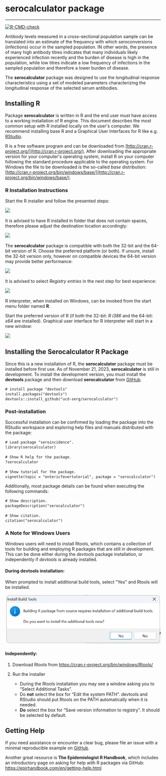 serocalculator package
=====================

------------------------------------------------------------------------

<!-- badges: start -->
[![R-CMD-check](https://github.com/UCD-SERG/serocalculator/workflows/R-CMD-check/badge.svg)](https://github.com/UCD-SERG/serocalculator/actions)
<!-- badges: end -->


Antibody levels measured in a cross–sectional population sample can be translated into an estimate of the frequency with which seroconversions (infections) occur in the sampled population. IN other words, the presence of many high antibody titres indicates that many individuals likely experienced infection recently and the burden of disease is high in the population, while low titres indicate a low frequency of infections in the sampled population and therefore a lower burden of disease.

The **serocalculator** package was designed to use the longitudinal response characteristics using a set of modeled parameters characterizing the longitudinal response of the selected serum antibodies. 

## Installing R

Package **serocalculator** is written in R and the end user must have access to a working installation of R engine. This document describes the most common setup with R installed 
locally on the user's computer. We recommend installing base R and a Graphical User Interfaces for R like e.g. 
[RStudio](http://www.rstudio.com/products/RStudio/).

R is a free software program and can be downloaded from [http://cran.r-project.org/](http://cran.r-project.org/).
After downloading the appropriate version for your computer's operating system, install R on your computer following the standard procedure applicable to the operating system. For Windows the file to be downloaded is the so-called *base* distribution: [http://cran.r-project.org/bin/windows/base/](http://cran.r-project.org/bin/windows/base/).

### R Installation Instructions

Start the R installer and follow the presented steps:

![][setup1]

[setup1]: vignettes/fig/setup1.png

It is advised to have R installed in folder that does not contain spaces, therefore please adjust 
the destination location accordingly:

![][setup2]

[setup2]: vignettes/fig/setup2.png

The **serocalculator** package is compatible with both the 32-bit and the 64-bit version of R. 
Choose the preferred platform (or both). If unsure, install the 32-bit version only, however
on compatible devices the 64-bit version may provide better performance:

![][setup3]

[setup3]: vignettes/fig/setup3.png


It is advised to select *Registry entries* in the next step for best experience:

![][setup4]

[setup4]: vignettes/fig/setup4.png


R interpreter, when installed on Windows, can be invoked from the start menu folder named **R**.

Start the preferred version of R (if both the 32-bit: *R i386* and the 64-bit: *x64* are installed). Graphical user interface for R interpreter will start in a new window:


![][RGui1]

[RGui1]: vignettes/fig/RGui1.png


## Installing the Serocalculator R Package

Since this is a new installation of R, the **serocalculator** package must be installed before first use. As of November 21, 2023, **serocalculator** is still in development. To install the development version, you must install the **devtools** package and then download **serocalculator** from [GitHub](https://github.com/). 


```{eval=FALSE}
# install package "devtools"
install.packages("devtools")
devtools::install_github("ucd-serg/serocalculator")

```

### Post-installation

Successful installation can be confirmed by loading the package into the RStudio workspace 
and exploring help files and manuals distributed with the package:

```r{eval=FALSE}
# Load package "seroincidence".
library(serocalculator)

# Show R help for the package.
?serocalculator

# Show tutorial for the package.
vignette(topic = "entericfevertutorial", package = "serocalculator")
```

Additionally, most package details can be found when executing the following commands:

```r{eval=FALSE}
# Show description.
packageDescription("serocalculator")

# Show citation.
citation("serocalculator")
```

### A Note for Windows Users

  Windows users will need to install Rtools, which contains a collection of tools for building and employing R packages that are still in development. This can be done either during the  *devtools* package installation, or independently if *devtools* is already installed. 


#### During devtools installation:

When prompted to install additional build tools, select "Yes" and Rtools will be installed. 

![Click Yes to install Rtools along with the *devtools* package][id]

[id]: vignettes/fig/Rtools1.png

#### Independently:

1. Download Rtools from https://cran.r-project.org/bin/windows/Rtools/
2. Run the installer

    * During the Rtools installation you may see a window asking you to “Select Additional Tasks”.
    * Do **not** select the box for “Edit the system PATH”. devtools and RStudio should put Rtools on the PATH automatically when it is needed.
    * **Do** select the box for “Save version information to registry”. It should be selected by default.

## Getting Help

If you need assistance or encounter a clear bug, please file an issue with a minimal reproducible example on [GitHub](https://github.com/UCD-SERG/serocalculator/issues). 

Another great resource is **The Epidemiologist R Handbook**, which includes an introductory page on asking for help with R packages via GitHub: https://epirhandbook.com/en/getting-help.html 
